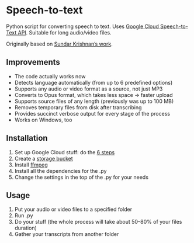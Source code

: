 # Speech-to-text

Python script for converting speech to text. Uses [Google Cloud Speech-to-Text API](https://cloud.google.com/speech-to-text). Suitable for long audio/video files.

Originally based on [Sundar Krishnan’s work](https://towardsdatascience.com/how-to-use-google-speech-to-text-api-to-transcribe-long-audio-files-1c886f4eb3e9).

## Improvements
- The code actually works now
- Detects language automatically (from up to 6 predefined options)
- Supports any audio or video format as a source, not just MP3
- Converts to Opus format, which takes less space → faster upload
- Supports source files of any length (previously was up to 100 MB)
- Removes temporary files from disk after transcribing
- Provides succinct verbose output for every stage of the process
- Works on Windows, too

## Installation
1. Set up Google Cloud stuff: do the [6 steps](https://medium.com/@sundarstyles89/create-your-own-google-assistant-voice-based-assistant-using-python-94b577d724f9)
1. Create a [storage bucket](https://console.cloud.google.com/storage/)
1. Install [ffmpeg](https://ffmpeg.org/download.html)
1. Install all the dependencies for the .py
1. Change the settings in the top of the .py for your needs

## Usage
1. Put your audio or video files to a specified folder
1. Run .py
1. Do your stuff (the whole process will take about 50–80% of your files duration)
1. Gather your transcripts from another folder
